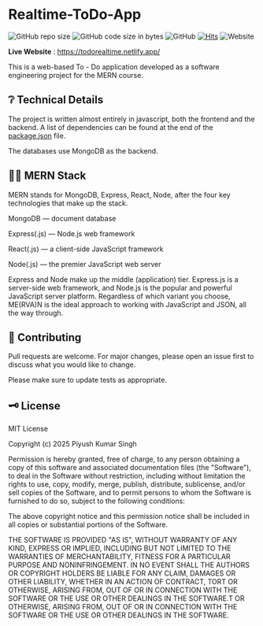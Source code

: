 # Realtime-ToDo-App

![GitHub repo size](https://img.shields.io/github/repo-size/Ayan-Banerjee-918/ToDo-App-with-Date-Filtering-MERN?style=for-the-badge)
![GitHub code size in bytes](https://img.shields.io/github/languages/code-size/Ayan-Banerjee-918/ToDo-App-with-Date-Filtering-MERN?style=for-the-badge&color=%237b26d1)
![GitHub](https://img.shields.io/github/license/Ayan-Banerjee-918/ToDo-App-with-Date-Filtering-MERN?style=for-the-badge&color=red)
[![Hits](https://hits.sh/github.com/piyush192004/Real_Time_Todo.svg)](https://hits.sh/github.com/piyush192004/Real_Time_Todo/)
![Website](https://img.shields.io/website?style=for-the-badge&down_color=red&down_message=Offline&up_color=%2300cf30&up_message=Online&url=https%3A%2F%2Ftodorealtime.netlify.app/)

__Live Website__ : <https://todorealtime.netlify.app/>

This is a web-based To - Do application developed as a software engineering project for the MERN course.

## :grey_question: Technical Details

The project is written almost entirely in javascript, both the frontend and the backend. A list of dependencies can be found at the end of the [package.json](package.json) file.

The databases use MongoDB as the backend.

## :man_technologist: MERN Stack
MERN stands for MongoDB, Express, React, Node, after the four key technologies that make up the stack.

MongoDB — document database

Express(.js) — Node.js web framework

React(.js) — a client-side JavaScript framework

Node(.js) — the premier JavaScript web server

Express and Node make up the middle (application) tier. Express.js is a server-side web framework, and Node.js is the popular and powerful JavaScript server platform. Regardless of which variant you choose, ME(RVA)N is the ideal approach to working with JavaScript and JSON, all the way through.

## :handshake: Contributing

Pull requests are welcome. For major changes, please open an issue first
to discuss what you would like to change.

Please make sure to update tests as appropriate.

## :old_key: License

MIT License

Copyright (c) 2025 Piyush Kumar Singh 

Permission is hereby granted, free of charge, to any person obtaining a copy
of this software and associated documentation files (the "Software"), to deal
in the Software without restriction, including without limitation the rights
to use, copy, modify, merge, publish, distribute, sublicense, and/or sell
copies of the Software, and to permit persons to whom the Software is
furnished to do so, subject to the following conditions:

The above copyright notice and this permission notice shall be included in all
copies or substantial portions of the Software.

THE SOFTWARE IS PROVIDED "AS IS", WITHOUT WARRANTY OF ANY KIND, EXPRESS OR
IMPLIED, INCLUDING BUT NOT LIMITED TO THE WARRANTIES OF MERCHANTABILITY,
FITNESS FOR A PARTICULAR PURPOSE AND NONINFRINGEMENT. IN NO EVENT SHALL THE
AUTHORS OR COPYRIGHT HOLDERS BE LIABLE FOR ANY CLAIM, DAMAGES OR OTHER
LIABILITY, WHETHER IN AN ACTION OF CONTRACT, TORT OR OTHERWISE, ARISING FROM,
OUT OF OR IN CONNECTION WITH THE SOFTWARE OR THE USE OR OTHER DEALINGS IN THE
SOFTWARE.T OR OTHERWISE, ARISING FROM, OUT OF OR IN CONNECTION WITH THE SOFTWARE OR THE USE OR OTHER DEALINGS IN THE SOFTWARE.
